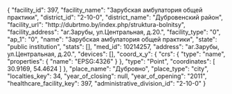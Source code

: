 {
    "facility_id": 397,
    "facility_name": "Зарубская амбулатория общей практики",
    "district_id": "2-10-0",
    "district_name": "Дубровенский район",
    "facility_url": "http:\/\/dubrtmo.by\/index.php\/struktura-bolnitsy",
    "facility_address": "аг.Зарубы, ул.Центральная, д.20.",
    "facility_type": "0",
    "ap_1": "0",
    "name": "Зарубская амбулатория общей практики",
    "state": "public institution",
    "stats": [],
    "med_id": 10214257,
    "address": "аг.Зарубы, ул.Центральная, д.20.",
    "devices": [],
    "coord_x_y": {
        "crs": {
            "type": "name",
            "properties": {
                "name": "EPSG:4326"
            }
        },
        "type": "Point",
        "coordinates": [
            30.9169,
            54.4624
        ]
    },
    "place_name": "Дубровно",
    "place_type": "city",
    "localties_key": 34,
    "year_of_closing": null,
    "year_of_opening": "2011",
    "healthcare_facility_key": 397,
    "administrative_division_id": "2-10-0"
}